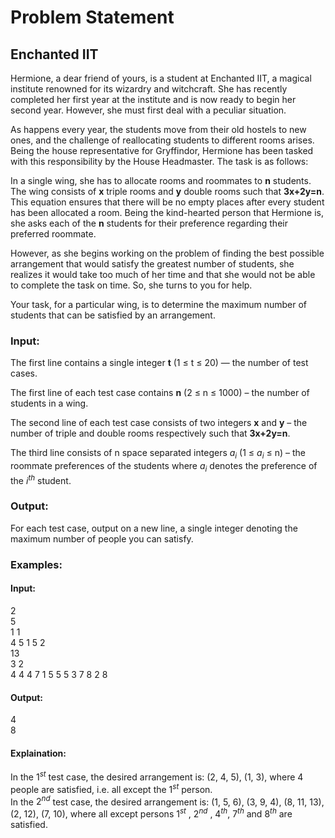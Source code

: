 # Problem Statement
## Enchanted IIT

Hermione, a dear friend of yours, is a student at Enchanted IIT, a magical institute renowned for its wizardry and witchcraft. She has recently completed her first year at the institute and is now ready to begin her second year. However, she must first deal with a peculiar situation.

As happens every year, the students move from their old hostels to new ones, and the challenge of reallocating students to different rooms arises. Being the house representative for Gryffindor, Hermione has been tasked with this responsibility by the House Headmaster. The task is as follows:

In a single wing, she has to allocate rooms and roommates to **n** students. The wing consists of **x** triple rooms and **y** double rooms such that **3x+2y=n**. This equation ensures that there will be no empty places after every student has been allocated a room. Being the kind-hearted person that Hermione is, she asks each of the **n** students for their preference regarding their preferred roommate.

However, as she begins working on the problem of finding the best possible arrangement that would satisfy the greatest number of students, she realizes it would take too much of her time and that she would not be able to complete the task on time. So, she turns to you for help.

Your task, for a particular wing, is to determine the maximum number of students that can be satisfied by an arrangement.

### Input:
The first line contains a single integer __t__ (1 $\le$ t $\le$ 20) — the number of test cases.

The first line of each test case contains **n** (2 $\le$ n $\le$ 1000) – the number of students in a wing.

The second line of each test case consists of two integers **x** and **y** – the number of triple and double rooms respectively such that **3x+2y=n**.

The third line consists of n space separated integers $a_{i}$ (1 $\le$ $a_{i}$ $\le$ n) – the roommate preferences of the students where $a_{i}$ denotes the preference of the $i^{th}$ student.

### Output:
For each test case, output on a new line, a single integer denoting the maximum number of people you can satisfy.

### Examples:
#### Input:
2<br>
5<br>
1 1<br>
4 5 1 5 2<br>
13<br>
3 2<br>
4 4 4 7 1 5 5 5 3 7 8 2 8<br>

#### Output:
4<br>
8

#### Explaination:
In the $1^{st}$ test case, the desired arrangement is: (2, 4, 5), (1, 3), where 4 people are satisfied, i.e. all except the $1^{st}$ person.<br>
In the $2^{nd}$ test case, the desired arrangement is: (1, 5, 6), (3, 9, 4), (8, 11, 13), (2, 12), (7, 10), where all except persons $1^{st}$ , $2^{nd}$ , $4^{th}$, $7^{th}$ and $8^{th}$ are satisfied.


